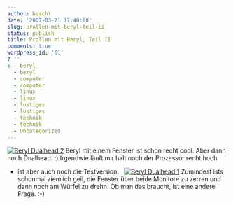 ```yaml
---
author: bascht
date: '2007-03-21 17:40:08'
slug: prollen-mit-beryl-teil-ii
status: publish
title: Prollen mit Beryl, Teil II
comments: true
wordpress_id: '61'
? ''
: - beryl
  - beryl
  - computer
  - computer
  - linux
  - linux
  - lustiges
  - lustiges
  - technik
  - technik
  - Uncategorized
---
```


[![Beryl Dualhead 2](http://www.bascht.com/uploads/2007/03/berylproll2.thumbnail.jpg)](http://www.bascht.com/2007/03/21/prollen-mit-beryl-teil-ii/beryl-dualhead-2/ "Beryl Dualhead 2")
Beryl mit einem Fenster ist schon recht cool. Aber dann noch
Dualhead. :) Irgendwie läuft mir halt noch der Prozessor recht hoch
- ist aber auch noch die Testversion.
 
[![Beryl Dualhead 1](http://www.bascht.com/uploads/2007/03/berylproll1.thumbnail.jpg)](http://www.bascht.com/2007/03/21/prollen-mit-beryl-teil-ii/beryl-dualhead-1/ "Beryl Dualhead 1")
Zumindest ists schonmal ziemlich geil, die Fenster über beide
Monitore zu zerren und dann noch am Würfel zu drehn. Ob man das
braucht, ist eine andere Frage. :-)



